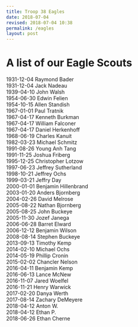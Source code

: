 ```yaml
---
title: Troop 38 Eagles
date: 2018-07-04
revised: 2018-07-04 10:38
permalink: /eagles
layout: post
---
```


A list of our Eagle Scouts
=================

1931-12-04  Raymond Bader  
1931-12-04  Jack Nadeau  
1939-04-10  John Walsh  
1954-06-30  Edwin Felien  
1954-10-15  Allen Standish  
1967-01-01  Paul Tratnik  
1967-04-17  Kenneth Burkman  
1967-04-17  William Falconer  
1967-04-17  Daniel Herkenhoff  
1968-06-19  Charles Kanuit  
1982-03-23  Michael Schmitz  
1991-08-26  Young Anh Tang  
1991-11-25  Joshua Friberg  
1995-12-25  Christopher Lotzow  
1997-06-23  Jeffrey Sutherland  
1998-10-21  Jeffrey Ochs  
1999-03-21  Jeffry Day  
2000-01-01  Benjamin Hillenbrand  
2003-01-20  Anders Bjornberg  
2004-02-26  David Melrose  
2005-08-22  Nathan Bjornberg  
2005-08-25  John Buckeye  
2005-11-30  Jozef Janega  
2006-06-28  Barret Elward  
2006-12-12  Benjamin Wilson  
2008-08-14  Stephen Buckeye  
2013-09-13  Timothy Kemp  
2014-02-10  Michael Ochs  
2014-05-19  Phillip Cronin  
2015-02-02  Chancler Nelson  
2016-04-11  Benjamin Kemp  
2016-06-13  Lance McNew  
2016-11-07  Jared Woelfel  
2016-11-21  Henry Warwick  
2017-02-20  Danya Werth  
2017-08-14  Zachary DeMeyere  
2018-04-12  Anton W.  
2018-04-12  Ethan P.  
2018-06-26  Ethan Cherne
